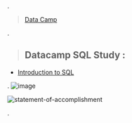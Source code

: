 .

> [Data Camp](https://learn.Datacamp.com/career-tracks)


.

> ## Datacamp  SQL Study : 
>

 - [Introduction to SQL](https://www.datacamp.com/completed/statement-of-accomplishment/course/a9f7150035bd40421891a9ac444c50cc6757d571)

.
![image](https://github.com/user-attachments/assets/ffd5cff2-8d1c-4335-ac9c-adc821bba882)

![statement-of-accomplishment](https://github.com/user-attachments/assets/5a0263ca-ba40-4405-a17a-e2cfb8c91e77)

.

